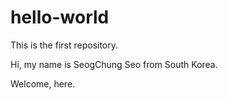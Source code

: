 # hello-world
This is the first repository.

Hi, my name is SeogChung Seo from South Korea.

Welcome, here.
